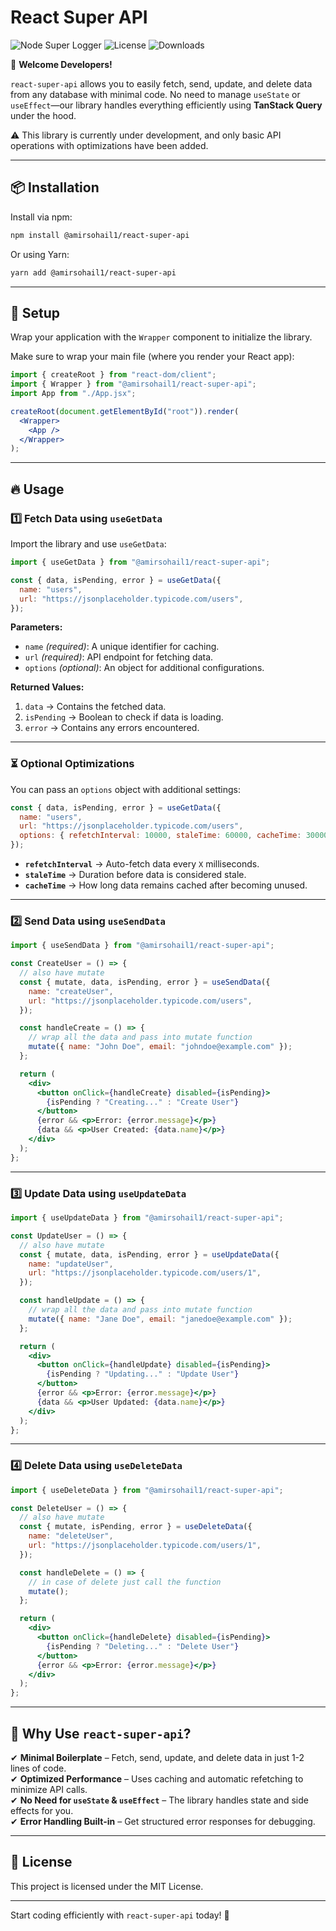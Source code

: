 # React Super API

![Node Super Logger](https://img.shields.io/npm/v/@amirsohail1/node-super-logger?style=flat-square)
![License](https://img.shields.io/npm/l/@amirsohail1/node-super-logger?style=flat-square)
![Downloads](https://img.shields.io/npm/dt/@amirsohail1/node-super-logger?style=flat-square)

🚀 **Welcome Developers!**

`react-super-api` allows you to easily fetch, send, update, and delete data from any database with minimal code. No need to manage `useState` or `useEffect`—our library handles everything efficiently using **TanStack Query** under the hood.

⚠️ This library is currently under development, and only basic API operations with optimizations have been added.

---

## 📦 Installation

Install via npm:

```sh
npm install @amirsohail1/react-super-api
```

Or using Yarn:

```sh
yarn add @amirsohail1/react-super-api
```

---

## 🔌 Setup

Wrap your application with the `Wrapper` component to initialize the library.

Make sure to wrap your main file (where you render your React app):

```jsx
import { createRoot } from "react-dom/client";
import { Wrapper } from "@amirsohail1/react-super-api";
import App from "./App.jsx";

createRoot(document.getElementById("root")).render(
  <Wrapper>
    <App />
  </Wrapper>
);
```

---

## 🔥 Usage

### 1️⃣ Fetch Data using `useGetData`

Import the library and use `useGetData`:

```jsx
import { useGetData } from "@amirsohail1/react-super-api";

const { data, isPending, error } = useGetData({
  name: "users",
  url: "https://jsonplaceholder.typicode.com/users",
});
```

**Parameters:**

- `name` _(required)_: A unique identifier for caching.
- `url` _(required)_: API endpoint for fetching data.
- `options` _(optional)_: An object for additional configurations.

**Returned Values:**

1. `data` → Contains the fetched data.
2. `isPending` → Boolean to check if data is loading.
3. `error` → Contains any errors encountered.

---

### ⏳ Optional Optimizations

You can pass an `options` object with additional settings:

```jsx
const { data, isPending, error } = useGetData({
  name: "users",
  url: "https://jsonplaceholder.typicode.com/users",
  options: { refetchInterval: 10000, staleTime: 60000, cacheTime: 300000 },
});
```

- **`refetchInterval`** → Auto-fetch data every `X` milliseconds.
- **`staleTime`** → Duration before data is considered stale.
- **`cacheTime`** → How long data remains cached after becoming unused.

---

### 2️⃣ Send Data using `useSendData`

```jsx
import { useSendData } from "@amirsohail1/react-super-api";

const CreateUser = () => {
  // also have mutate
  const { mutate, data, isPending, error } = useSendData({
    name: "createUser",
    url: "https://jsonplaceholder.typicode.com/users",
  });

  const handleCreate = () => {
    // wrap all the data and pass into mutate function
    mutate({ name: "John Doe", email: "johndoe@example.com" });
  };

  return (
    <div>
      <button onClick={handleCreate} disabled={isPending}>
        {isPending ? "Creating..." : "Create User"}
      </button>
      {error && <p>Error: {error.message}</p>}
      {data && <p>User Created: {data.name}</p>}
    </div>
  );
};
```

---

### 3️⃣ Update Data using `useUpdateData`

```jsx
import { useUpdateData } from "@amirsohail1/react-super-api";

const UpdateUser = () => {
  // also have mutate
  const { mutate, data, isPending, error } = useUpdateData({
    name: "updateUser",
    url: "https://jsonplaceholder.typicode.com/users/1",
  });

  const handleUpdate = () => {
    // wrap all the data and pass into mutate function
    mutate({ name: "Jane Doe", email: "janedoe@example.com" });
  };

  return (
    <div>
      <button onClick={handleUpdate} disabled={isPending}>
        {isPending ? "Updating..." : "Update User"}
      </button>
      {error && <p>Error: {error.message}</p>}
      {data && <p>User Updated: {data.name}</p>}
    </div>
  );
};
```

---

### 4️⃣ Delete Data using `useDeleteData`

```jsx
import { useDeleteData } from "@amirsohail1/react-super-api";

const DeleteUser = () => {
  // also have mutate
  const { mutate, isPending, error } = useDeleteData({
    name: "deleteUser",
    url: "https://jsonplaceholder.typicode.com/users/1",
  });

  const handleDelete = () => {
    // in case of delete just call the function
    mutate();
  };

  return (
    <div>
      <button onClick={handleDelete} disabled={isPending}>
        {isPending ? "Deleting..." : "Delete User"}
      </button>
      {error && <p>Error: {error.message}</p>}
    </div>
  );
};
```

---

## 🎯 Why Use `react-super-api`?

✔ **Minimal Boilerplate** – Fetch, send, update, and delete data in just 1-2 lines of code.  
✔ **Optimized Performance** – Uses caching and automatic refetching to minimize API calls.  
✔ **No Need for `useState` & `useEffect`** – The library handles state and side effects for you.  
✔ **Error Handling Built-in** – Get structured error responses for debugging.

---

## 📜 License

This project is licensed under the MIT License.

---

Start coding efficiently with `react-super-api` today! 🚀

